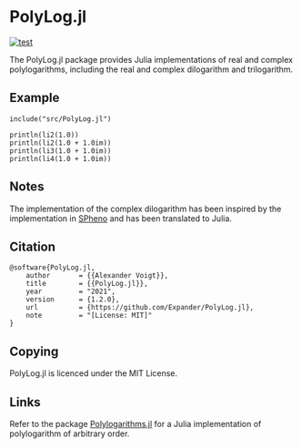 PolyLog.jl
==========

[![test](https://github.com/Expander/PolyLog.jl/actions/workflows/build.yml/badge.svg)](https://github.com/Expander/PolyLog.jl/actions/workflows/build.yml)

The PolyLog.jl package provides Julia implementations of real and
complex polylogarithms, including the real and complex dilogarithm and
trilogarithm.


Example
-------

```
include("src/PolyLog.jl")

println(li2(1.0))
println(li2(1.0 + 1.0im))
println(li3(1.0 + 1.0im))
println(li4(1.0 + 1.0im))
```


Notes
-----

The implementation of the complex dilogarithm has been inspired by the
implementation in [SPheno](https://spheno.hepforge.org) and has been
translated to Julia.


Citation
--------

~~~
@software{PolyLog.jl,
    author       = {{Alexander Voigt}},
    title        = {{PolyLog.jl}},
    year         = "2021",
    version      = {1.2.0},
    url          = {https://github.com/Expander/PolyLog.jl},
    note         = "[License: MIT]"
}
~~~


Copying
-------

PolyLog.jl is licenced under the MIT License.


Links
-----

Refer to the package
[Polylogarithms.jl](https://github.com/mroughan/Polylogarithms.jl) for
a Julia implementation of polylogarithm of arbitrary order.
